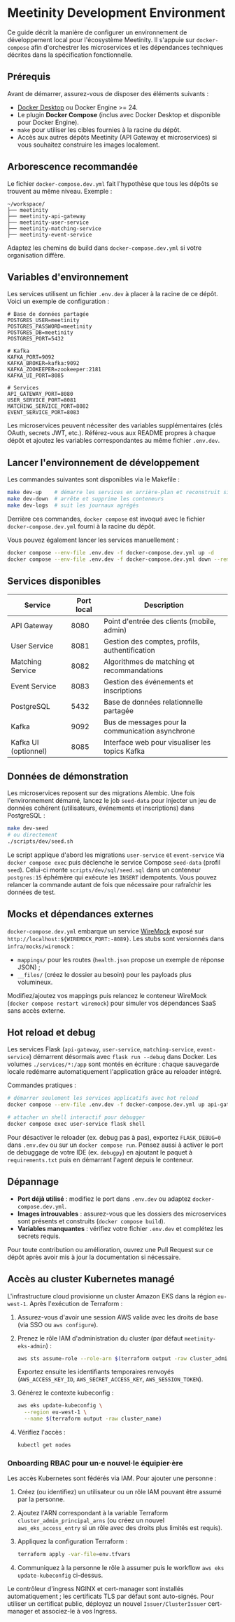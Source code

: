 # Meetinity Development Environment

Ce guide décrit la manière de configurer un environnement de développement local pour l'écosystème Meetinity. Il s'appuie sur
`docker-compose` afin d'orchestrer les microservices et les dépendances techniques décrites dans la spécification fonctionnelle.

## Prérequis

Avant de démarrer, assurez-vous de disposer des éléments suivants :

- [Docker Desktop](https://www.docker.com/products/docker-desktop/) ou Docker Engine >= 24.
- Le plugin **Docker Compose** (inclus avec Docker Desktop et disponible pour Docker Engine).
- `make` pour utiliser les cibles fournies à la racine du dépôt.
- Accès aux autres dépôts Meetinity (API Gateway et microservices) si vous souhaitez construire les images localement.

## Arborescence recommandée

Le fichier `docker-compose.dev.yml` fait l'hypothèse que tous les dépôts se trouvent au même niveau. Exemple :

```
~/workspace/
├── meetinity
├── meetinity-api-gateway
├── meetinity-user-service
├── meetinity-matching-service
├── meetinity-event-service
```

Adaptez les chemins de build dans `docker-compose.dev.yml` si votre organisation diffère.

## Variables d'environnement

Les services utilisent un fichier `.env.dev` à placer à la racine de ce dépôt. Voici un exemple de configuration :

```
# Base de données partagée
POSTGRES_USER=meetinity
POSTGRES_PASSWORD=meetinity
POSTGRES_DB=meetinity
POSTGRES_PORT=5432

# Kafka
KAFKA_PORT=9092
KAFKA_BROKER=kafka:9092
KAFKA_ZOOKEEPER=zookeeper:2181
KAFKA_UI_PORT=8085

# Services
API_GATEWAY_PORT=8080
USER_SERVICE_PORT=8081
MATCHING_SERVICE_PORT=8082
EVENT_SERVICE_PORT=8083
```

Les microservices peuvent nécessiter des variables supplémentaires (clés OAuth, secrets JWT, etc.). Référez-vous aux README
propres à chaque dépôt et ajoutez les variables correspondantes au même fichier `.env.dev`.

## Lancer l'environnement de développement

Les commandes suivantes sont disponibles via le Makefile :

```bash
make dev-up    # démarre les services en arrière-plan et reconstruit si besoin
make dev-down  # arrête et supprime les conteneurs
make dev-logs  # suit les journaux agrégés
```

Derrière ces commandes, `docker compose` est invoqué avec le fichier `docker-compose.dev.yml` fourni à la racine du dépôt.

Vous pouvez également lancer les services manuellement :

```bash
docker compose --env-file .env.dev -f docker-compose.dev.yml up -d
docker compose --env-file .env.dev -f docker-compose.dev.yml down --remove-orphans
```

## Services disponibles

| Service                  | Port local | Description                                                 |
|--------------------------|------------|-------------------------------------------------------------|
| API Gateway              | 8080       | Point d'entrée des clients (mobile, admin)                  |
| User Service             | 8081       | Gestion des comptes, profils, authentification              |
| Matching Service         | 8082       | Algorithmes de matching et recommandations                  |
| Event Service            | 8083       | Gestion des événements et inscriptions                      |
| PostgreSQL               | 5432       | Base de données relationnelle partagée                      |
| Kafka                    | 9092       | Bus de messages pour la communication asynchrone            |
| Kafka UI (optionnel)     | 8085       | Interface web pour visualiser les topics Kafka              |

## Données de démonstration

Les microservices reposent sur des migrations Alembic. Une fois l'environnement démarré, lancez le job `seed-data` pour injecter un jeu de données cohérent (utilisateurs, événements et inscriptions) dans PostgreSQL :

```bash
make dev-seed
# ou directement
./scripts/dev/seed.sh
```

Le script applique d'abord les migrations `user-service` et `event-service` via `docker compose exec` puis déclenche le service Compose `seed-data` (profil `seed`). Celui-ci monte `scripts/dev/sql/seed.sql` dans un conteneur `postgres:15` éphémère qui exécute les `INSERT` idempotents. Vous pouvez relancer la commande autant de fois que nécessaire pour rafraîchir les données de test.

## Mocks et dépendances externes

`docker-compose.dev.yml` embarque un service [WireMock](https://wiremock.org/) exposé sur `http://localhost:${WIREMOCK_PORT:-8089}`. Les stubs sont versionnés dans `infra/mocks/wiremock` :

- `mappings/` pour les routes (`health.json` propose un exemple de réponse JSON) ;
- `__files/` (créez le dossier au besoin) pour les payloads plus volumineux.

Modifiez/ajoutez vos mappings puis relancez le conteneur WireMock (`docker compose restart wiremock`) pour simuler vos dépendances SaaS sans accès externe.

## Hot reload et debug

Les services Flask (`api-gateway`, `user-service`, `matching-service`, `event-service`) démarrent désormais avec `flask run --debug` dans Docker. Les volumes `./services/*:/app` sont montés en écriture : chaque sauvegarde locale redémarre automatiquement l'application grâce au reloader intégré.

Commandes pratiques :

```bash
# démarrer seulement les services applicatifs avec hot reload
docker compose --env-file .env.dev -f docker-compose.dev.yml up api-gateway user-service matching-service event-service

# attacher un shell interactif pour debugger
docker compose exec user-service flask shell
```

Pour désactiver le reloader (ex. debug pas à pas), exportez `FLASK_DEBUG=0` dans `.env.dev` ou sur un `docker compose run`. Pensez aussi à activer le port de debuggage de votre IDE (ex. `debugpy`) en ajoutant le paquet à `requirements.txt` puis en démarrant l'agent depuis le conteneur.

## Dépannage

- **Port déjà utilisé** : modifiez le port dans `.env.dev` ou adaptez `docker-compose.dev.yml`.
- **Images introuvables** : assurez-vous que les dossiers des microservices sont présents et construits (`docker compose build`).
- **Variables manquantes** : vérifiez votre fichier `.env.dev` et complétez les secrets requis.

Pour toute contribution ou amélioration, ouvrez une Pull Request sur ce dépôt après avoir mis à jour la documentation si
nécessaire.

## Accès au cluster Kubernetes managé

L'infrastructure cloud provisionne un cluster Amazon EKS dans la région `eu-west-1`. Après l'exécution de Terraform :

1. Assurez-vous d'avoir une session AWS valide avec les droits de base (via SSO ou `aws configure`).
2. Prenez le rôle IAM d'administration du cluster (par défaut `meetinity-eks-admin`) :

   ```bash
   aws sts assume-role --role-arn $(terraform output -raw cluster_admin_role_arn) --role-session-name admin-session
   ```

   Exportez ensuite les identifiants temporaires renvoyés (`AWS_ACCESS_KEY_ID`, `AWS_SECRET_ACCESS_KEY`, `AWS_SESSION_TOKEN`).
3. Générez le contexte kubeconfig :

   ```bash
   aws eks update-kubeconfig \
     --region eu-west-1 \
     --name $(terraform output -raw cluster_name)
   ```

4. Vérifiez l'accès :

   ```bash
   kubectl get nodes
   ```

### Onboarding RBAC pour un·e nouvel·le équipier·ère

Les accès Kubernetes sont fédérés via IAM. Pour ajouter une personne :

1. Créez (ou identifiez) un utilisateur ou un rôle IAM pouvant être assumé par la personne.
2. Ajoutez l'ARN correspondant à la variable Terraform `cluster_admin_principal_arns` (ou créez un nouvel `aws_eks_access_entry` si un rôle avec des droits plus limités est requis).
3. Appliquez la configuration Terraform :

   ```bash
   terraform apply -var-file=env.tfvars
   ```

4. Communiquez à la personne le rôle à assumer puis le workflow `aws eks update-kubeconfig` ci-dessus.

Le contrôleur d'ingress NGINX et cert-manager sont installés automatiquement ; les certificats TLS par défaut sont auto-signés.
Pour utiliser un certificat public, déployez un nouvel `Issuer/ClusterIssuer` cert-manager et associez-le à vos Ingress.
